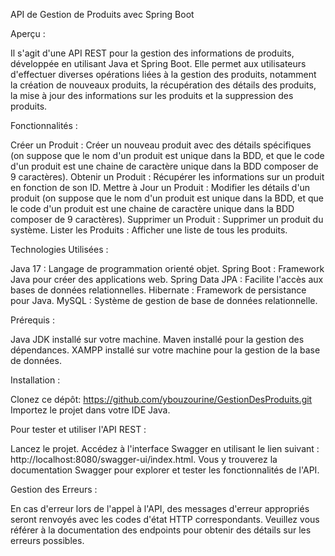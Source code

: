 API de Gestion de Produits avec Spring Boot

Aperçu :

Il s'agit d'une API REST pour la gestion des informations de produits, développée en utilisant Java et Spring Boot.
Elle permet aux utilisateurs d'effectuer diverses opérations liées à la gestion des produits,
notamment la création de nouveaux produits, la récupération des détails des produits,
la mise à jour des informations sur les produits et la suppression des produits.

Fonctionnalités : 

Créer un Produit : Créer un nouveau produit avec des détails spécifiques (on suppose que le nom d'un produit est unique dans la BDD,
et que le code d'un produit est une chaine de caractère unique dans la BDD composer de 9 caractères).
Obtenir un Produit : Récupérer les informations sur un produit en fonction de son ID.
Mettre à Jour un Produit : Modifier les détails d'un produit (on suppose que le nom d'un produit est unique dans la BDD,
et que le code d'un produit est une chaine de caractère unique dans la BDD composer de 9 caractères).
Supprimer un Produit : Supprimer un produit du système.
Lister les Produits : Afficher une liste de tous les produits.

Technologies Utilisées : 

Java 17 : Langage de programmation orienté objet.
Spring Boot : Framework Java pour créer des applications web.
Spring Data JPA : Facilite l'accès aux bases de données relationnelles.
Hibernate : Framework de persistance pour Java.
MySQL : Système de gestion de base de données relationnelle.

Prérequis :

Java JDK installé sur votre machine.
Maven installé pour la gestion des dépendances.
XAMPP installé sur votre machine pour la gestion de la base de données.

Installation :

Clonez ce dépôt: https://github.com/ybouzourine/GestionDesProduits.git
Importez le projet dans votre IDE Java.

Pour tester et utiliser l'API REST :

Lancez le projet.
Accédez à l'interface Swagger en utilisant le lien suivant : http://localhost:8080/swagger-ui/index.html.
Vous y trouverez la documentation Swagger pour explorer et tester les fonctionnalités de l'API.

Gestion des Erreurs :

En cas d'erreur lors de l'appel à l'API, des messages d'erreur appropriés seront renvoyés avec les codes d'état HTTP correspondants.
Veuillez vous référer à la documentation des endpoints pour obtenir des détails sur les erreurs possibles.

